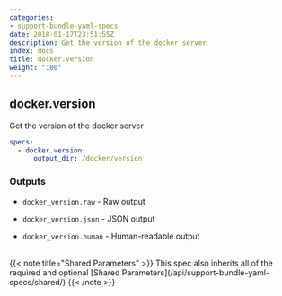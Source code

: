 ```yaml
---
categories:
- support-bundle-yaml-specs
date: 2018-01-17T23:51:55Z
description: Get the version of the docker server
index: docs
title: docker.version
weight: "100"
---
```


## docker.version

Get the version of the docker server


```yaml
specs:
  - docker.version:
      output_dir: /docker/version
```

    
### Outputs


- `docker_version.raw` - Raw output

- `docker_version.json` - JSON output

- `docker_version.human` - Human-readable output

    
<br>
{{< note title="Shared Parameters" >}}
This spec also inherits all of the required and optional [Shared Parameters](/api/support-bundle-yaml-specs/shared/)
{{< /note >}}
    
    